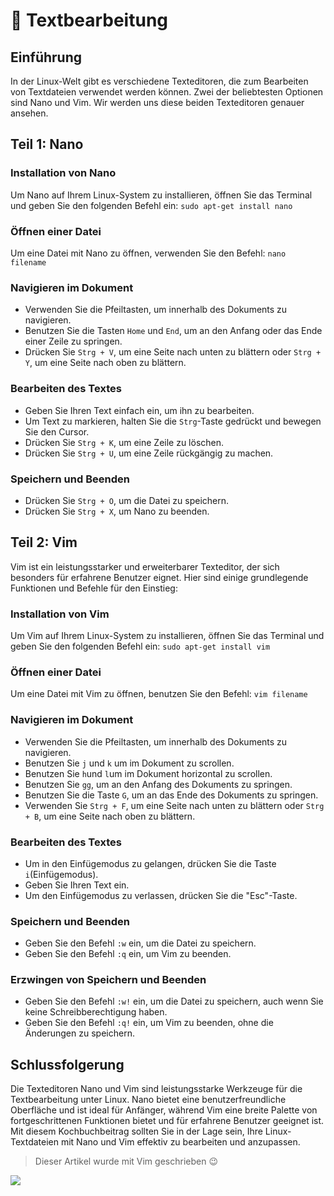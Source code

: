# 📎 Textbearbeitung

## Einführung

In der Linux-Welt gibt es verschiedene Texteditoren, die zum Bearbeiten von Textdateien verwendet werden können. Zwei der beliebtesten Optionen sind Nano und Vim. Wir werden uns diese beiden Texteditoren genauer ansehen.

## Teil 1: Nano

### Installation von Nano

Um Nano auf Ihrem Linux-System zu installieren, öffnen Sie das Terminal und geben Sie den folgenden Befehl ein: `sudo apt-get install nano`

### Öffnen einer Datei

Um eine Datei mit Nano zu öffnen, verwenden Sie den Befehl: `nano filename`

### Navigieren im Dokument

* Verwenden Sie die Pfeiltasten, um innerhalb des Dokuments zu navigieren.
* Benutzen Sie die Tasten `Home` und `End`, um an den Anfang oder das Ende einer Zeile zu springen.
* Drücken Sie `Strg + V`, um eine Seite nach unten zu blättern oder `Strg + Y`, um eine Seite nach oben zu blättern.

### Bearbeiten des Textes

* Geben Sie Ihren Text einfach ein, um ihn zu bearbeiten.
* Um Text zu markieren, halten Sie die `Strg`-Taste gedrückt und bewegen Sie den Cursor.
* Drücken Sie `Strg + K`, um eine Zeile zu löschen.
* Drücken Sie `Strg + U`, um eine Zeile rückgängig zu machen.

### Speichern und Beenden

* Drücken Sie `Strg + O`, um die Datei zu speichern.
* Drücken Sie `Strg + X`, um Nano zu beenden.

## Teil 2: Vim

Vim ist ein leistungsstarker und erweiterbarer Texteditor, der sich besonders für erfahrene Benutzer eignet. Hier sind einige grundlegende Funktionen und Befehle für den Einstieg:

### Installation von Vim

Um Vim auf Ihrem Linux-System zu installieren, öffnen Sie das Terminal und geben Sie den folgenden Befehl ein: `sudo apt-get install vim`

### Öffnen einer Datei

Um eine Datei mit Vim zu öffnen, benutzen Sie den Befehl: `vim filename`

### Navigieren im Dokument

* Verwenden Sie die Pfeiltasten, um innerhalb des Dokuments zu navigieren.
* Benutzen Sie `j` und `k` um im Dokument zu scrollen.
* Benutzen Sie `h`und `l`um im Dokument horizontal zu scrollen.
* Benutzen Sie `gg`, um an den Anfang des Dokuments zu springen.
* Benutzen Sie die Taste `G`, um an das Ende des Dokuments zu springen.
* Verwenden Sie `Strg + F`, um eine Seite nach unten zu blättern oder `Strg + B`, um eine Seite nach oben zu blättern.

### Bearbeiten des Textes

* Um in den Einfügemodus zu gelangen, drücken Sie die Taste `i`(Einfügemodus).
* Geben Sie Ihren Text ein.
* Um den Einfügemodus zu verlassen, drücken Sie die "Esc"-Taste.

### Speichern und Beenden

* Geben Sie den Befehl `:w` ein, um die Datei zu speichern.
* Geben Sie den Befehl `:q` ein, um Vim zu beenden.

### Erzwingen von Speichern und Beenden

* Geben Sie den Befehl `:w!` ein, um die Datei zu speichern, auch wenn Sie keine Schreibberechtigung haben.
* Geben Sie den Befehl `:q!` ein, um Vim zu beenden, ohne die Änderungen zu speichern.

## Schlussfolgerung

Die Texteditoren Nano und Vim sind leistungsstarke Werkzeuge für die Textbearbeitung unter Linux. Nano bietet eine benutzerfreundliche Oberfläche und ist ideal für Anfänger, während Vim eine breite Palette von fortgeschrittenen Funktionen bietet und für erfahrene Benutzer geeignet ist. Mit diesem Kochbuchbeitrag sollten Sie in der Lage sein, Ihre Linux-Textdateien mit Nano und Vim effektiv zu bearbeiten und anzupassen.

> Dieser Artikel wurde mit Vim geschrieben 😉

![](https://preview.redd.it/2ojelnv08qm61.jpg?width=640\&crop=smart\&auto=webp\&s=6c61b12222bc9f18e64cae6c7a88f7614fffce14)
